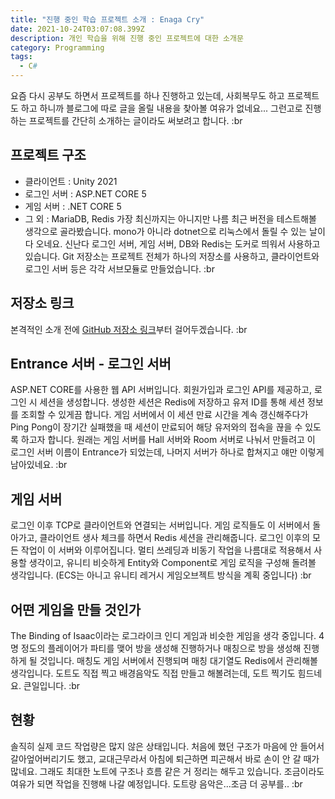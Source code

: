 ```yaml
---
title: "진행 중인 학습 프로젝트 소개 : Enaga Cry"
date: 2021-10-24T03:07:08.399Z
description: 개인 학습을 위해 진행 중인 프로젝트에 대한 소개문
category: Programming
tags:
  - C#
---
```

요즘 다시 공부도 하면서 프로젝트를 하나 진행하고 있는데, 사회복무도 하고 프로젝트도 하고 하니까 블로그에 따로 글을 올릴 내용을 찾아볼 여유가 없네요...
그런고로 진행하는 프로젝트를 간단히 소개하는 글이라도 써보려고 합니다.
:br

## 프로젝트 구조
* 클라이언트 : Unity 2021
* 로그인 서버 : ASP.NET CORE 5
* 게임 서버 : .NET CORE 5
* 그 외 : MariaDB, Redis
가장 최신까지는 아니지만 나름 최근 버전을 테스트해볼 생각으로 골라봤습니다.
mono가 아니라 dotnet으로 리눅스에서 돌릴 수 있는 날이 다 오네요. 신난다
로그인 서버, 게임 서버, DB와 Redis는 도커로 띄워서 사용하고 있습니다.
Git 저장소는 프로젝트 전체가 하나의 저장소를 사용하고,
클라이언트와 로그인 서버 등은 각각 서브모듈로 만들었습니다.
:br

## 저장소 링크
본격적인 소개 전에 [GitHub 저장소 링크](https://github.com/gze1206/EnagaCry)부터 걸어두겠습니다.
:br

## Entrance 서버 - 로그인 서버
ASP.NET CORE를 사용한 웹 API 서버입니다.
회원가입과 로그인 API를 제공하고, 로그인 시 세션을 생성합니다.
생성한 세션은 Redis에 저장하고 유저 ID를 통해 세션 정보를 조회할 수 있게끔 합니다.
게임 서버에서 이 세션 만료 시간을 계속 갱신해주다가 Ping Pong이 장기간 실패했을 때 세션이 만료되어 해당 유저와의 접속을 끊을 수 있도록 하고자 합니다.
원래는 게임 서버를 Hall 서버와 Room 서버로 나눠서 만들려고 이 로그인 서버 이름이 Entrance가 되었는데, 나머지 서버가 하나로 합쳐지고 얘만 이렇게 남아있네요.
:br

## 게임 서버
로그인 이후 TCP로 클라이언트와 연결되는 서버입니다.
게임 로직들도 이 서버에서 돌아가고, 클라이언트 생사 체크를 하면서 Redis 세션을 관리해줍니다.
로그인 이후의 모든 작업이 이 서버와 이루어집니다.
멀티 쓰레딩과 비동기 작업을 나름대로 적용해서 사용할 생각이고, 유니티 비슷하게 Entity와 Component로 게임 로직을 구성해 돌려볼 생각입니다.
(ECS는 아니고 유니티 레거시 게임오브젝트 방식을 계획 중입니다)
:br

## 어떤 게임을 만들 것인가
The Binding of Isaac이라는 로그라이크 인디 게임과 비슷한 게임을 생각 중입니다.
4명 정도의 플레이어가 파티를 맺어 방을 생성해 진행하거나 매칭으로 방을 생성해 진행하게 될 것입니다.
매칭도 게임 서버에서 진행되며 매칭 대기열도 Redis에서 관리해볼 생각입니다.
도트도 직접 찍고 배경음악도 직접 만들고 해볼려는데, 도트 찍기도 힘드네요. 큰일입니다.
:br

## 현황
솔직히 실제 코드 작업량은 많지 않은 상태입니다.
처음에 했던 구조가 마음에 안 들어서 갈아엎어버리기도 했고, 교대근무라서 아침에 퇴근하면 피곤해서 바로 손이 안 갈 때가 많네요.
그래도 최대한 노트에 구조나 흐름 같은 거 정리는 해두고 있습니다.
조금이라도 여유가 되면 작업을 진행해 나갈 예정입니다.
도트랑 음악은...조금 더 공부를..
:br